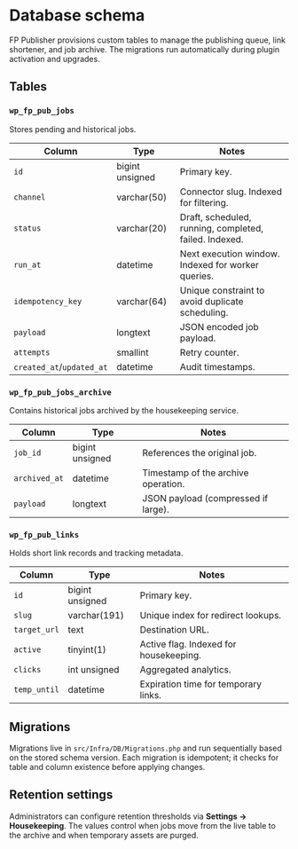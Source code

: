 # Database schema

FP Publisher provisions custom tables to manage the publishing queue, link shortener, and job archive. The migrations run automatically during plugin activation and upgrades.

## Tables

### `wp_fp_pub_jobs`

Stores pending and historical jobs.

| Column | Type | Notes |
| --- | --- | --- |
| `id` | bigint unsigned | Primary key. |
| `channel` | varchar(50) | Connector slug. Indexed for filtering. |
| `status` | varchar(20) | Draft, scheduled, running, completed, failed. Indexed. |
| `run_at` | datetime | Next execution window. Indexed for worker queries. |
| `idempotency_key` | varchar(64) | Unique constraint to avoid duplicate scheduling. |
| `payload` | longtext | JSON encoded job payload. |
| `attempts` | smallint | Retry counter. |
| `created_at`/`updated_at` | datetime | Audit timestamps. |

### `wp_fp_pub_jobs_archive`

Contains historical jobs archived by the housekeeping service.

| Column | Type | Notes |
| --- | --- | --- |
| `job_id` | bigint unsigned | References the original job. |
| `archived_at` | datetime | Timestamp of the archive operation. |
| `payload` | longtext | JSON payload (compressed if large). |

### `wp_fp_pub_links`

Holds short link records and tracking metadata.

| Column | Type | Notes |
| --- | --- | --- |
| `id` | bigint unsigned | Primary key. |
| `slug` | varchar(191) | Unique index for redirect lookups. |
| `target_url` | text | Destination URL. |
| `active` | tinyint(1) | Active flag. Indexed for housekeeping. |
| `clicks` | int unsigned | Aggregated analytics. |
| `temp_until` | datetime | Expiration time for temporary links. |

## Migrations

Migrations live in `src/Infra/DB/Migrations.php` and run sequentially based on the stored schema version. Each migration is idempotent; it checks for table and column existence before applying changes.

## Retention settings

Administrators can configure retention thresholds via **Settings → Housekeeping**. The values control when jobs move from the live table to the archive and when temporary assets are purged.
